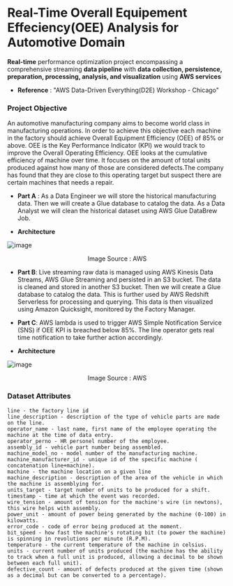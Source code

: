 # Real-Time Overall Equipement Effeciency(OEE) Analysis for Automotive Domain
__Real-time__ performance optimization project encompassing a comprehensive streaming __data pipeline__ with __data collection, persistence, preparation, processing, analysis, and visualization__ using __AWS services__

* __Reference__ : "AWS Data-Driven Everything(D2E) Workshop - Chicago"

### Project Objective

An automotive manufacturing company aims to become world class in manufacturing operations. In order to achieve this objective each machine in the factory should achieve Overall Equipment Efficiency (OEE) of 85% or above. OEE is the Key Performance Indicator (KPI) we would track to improve the Overall Operating Efficiency. OEE looks at the cumulative efficiency of machine over time. It focuses on the amount of total units produced against how many of those are considered defects.The company has found that they are close to this operating target but suspect there are certain machines that needs a repair.

* __Part A__ : As a Data Engineer we will store the historical manufacturing data. Then we will create a Glue database to catalog the data. As a Data Analyst we will clean the historical dataset using AWS Glue DataBrew Job.

* __Architecture__

![image](https://github.com/AkshayTandulkar/Real-Time_Automotive_OEE_Analysis/assets/42748797/0d953654-6493-4108-8933-ff5fd8326d87)

<p align="center"> Image Source : AWS

* __Part B__: Live streaming raw data is managed using AWS Kinesis Data Streams, AWS Glue Streaming and persisted in an S3 bucket. The data is cleaned and stored in another S3 bucket.
 Then we will create a Glue database to catalog the data. This is further used by AWS Redshift Serverless for processing and querying. This data is then visualized using Amazon Quicksight, monitored by the Factory Manager.
 
* __Part C__: AWS lambda is used to trigger AWS Simple Notification Service (SNS) if OEE KPI is breached below 85%. The line operator gets real time notification to take further action accordingly.

* __Architecture__

![image](https://github.com/AkshayTandulkar/Real-Time_Automotive_OEE_Analysis/assets/42748797/7749f530-6d5f-4c78-85c6-646e7d7851d7)

<p align="center"> Image Source : AWS

### Dataset Attributes

```
line - the factory line id
line_description - description of the type of vehicle parts are made on the line.
operator_name - last name, first name of the employee operating the machine at the time of data entry.
operator_perno - HR personel number of the employee.
assembly_id - vehicle part number being assembled.
machine_model_no - model number of the manufacturing machine.
machine_manufacturer_id - unique id of the specific machine ( concatenation line+machine).
machine - the machine location on a given line
machine_description - description of the area of the vehicle in which the machine is assemblying for.
units_target - target number of units to be produced for a shift.
timestamp - time at which the event was recorded.
wire_tension - amount of tension for the machine's wire (in newtons), this wire helps with assembly.
power_unit - amount of power being generated by the machine (0-100) in kilowatts.
error_code - code of error being produced at the moment.
bit_speed - how fast the machine's rotating bit (to power the machine) is spinning in revolutions per minute (R.P.M).
temperature - the current temperature of the machine in celsius.
units - current number of units produced (the machine has the ability to track when a full unit is produced, allowing a decimal to be shown between each full unit).
defective_count - amount of defects produced at the given time (shown as a decimal but can be converted to a percentage).
```







